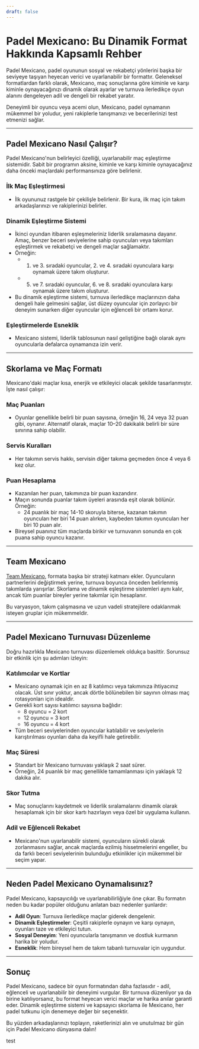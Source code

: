 ```yaml
---
draft: false
---
```


# Padel Mexicano: Bu Dinamik Format Hakkında Kapsamlı Rehber

Padel Mexicano, padel oyununun sosyal ve rekabetçi yönlerini başka bir seviyeye taşıyan heyecan verici ve uyarlanabilir bir formattır. Geleneksel formatlardan farklı olarak, Mexicano, maç sonuçlarına göre kiminle ve karşı kiminle oynayacağınızı dinamik olarak ayarlar ve turnuva ilerledikçe oyun alanını dengeleyen adil ve dengeli bir rekabet yaratır.

Deneyimli bir oyuncu veya acemi olun, Mexicano, padel oynamanın mükemmel bir yoludur, yeni rakiplerle tanışmanızı ve becerilerinizi test etmenizi sağlar.

---

## **Padel Mexicano Nasıl Çalışır?**

Padel Mexicano'nun belirleyici özelliği, uyarlanabilir maç eşleştirme sistemidir. Sabit bir programın aksine, kiminle ve karşı kiminle oynayacağınız daha önceki maçlardaki performansınıza göre belirlenir.

### **İlk Maç Eşleştirmesi**
- İlk oyununuz rastgele bir çekilişle belirlenir. Bir kura, ilk maç için takım arkadaşlarınızı ve rakiplerinizi belirler.

### **Dinamik Eşleştirme Sistemi**
- İkinci oyundan itibaren eşleşmeleriniz liderlik sıralamasına dayanır. Amaç, benzer beceri seviyelerine sahip oyuncuları veya takımları eşleştirmek ve rekabetçi ve dengeli maçlar sağlamaktır.
- Örneğin:
  - 1. ve 3. sıradaki oyuncular, 2. ve 4. sıradaki oyunculara karşı oynamak üzere takım oluşturur.
  - 5. ve 7. sıradaki oyuncular, 6. ve 8. sıradaki oyunculara karşı oynamak üzere takım oluşturur.
- Bu dinamik eşleştirme sistemi, turnuva ilerledikçe maçlarınızın daha dengeli hale gelmesini sağlar, üst düzey oyuncular için zorlayıcı bir deneyim sunarken diğer oyuncular için eğlenceli bir ortamı korur.

### **Eşleştirmelerde Esneklik**
- Mexicano sistemi, liderlik tablosunun nasıl geliştiğine bağlı olarak aynı oyuncularla defalarca oynamanıza izin verir.

---

## **Skorlama ve Maç Formatı**

Mexicano'daki maçlar kısa, enerjik ve etkileyici olacak şekilde tasarlanmıştır. İşte nasıl çalışır:

### **Maç Puanları**
- Oyunlar genellikle belirli bir puan sayısına, örneğin 16, 24 veya 32 puan gibi, oynanır. Alternatif olarak, maçlar 10–20 dakikalık belirli bir süre sınırına sahip olabilir.

### **Servis Kuralları**
- Her takımın servis hakkı, servisin diğer takıma geçmeden önce 4 veya 6 kez olur.

### **Puan Hesaplama**
- Kazanılan her puan, takımınıza bir puan kazandırır.
- Maçın sonunda puanlar takım üyeleri arasında eşit olarak bölünür. Örneğin:
  - 24 puanlık bir maç 14-10 skoruyla biterse, kazanan takımın oyuncuları her biri 14 puan alırken, kaybeden takımın oyuncuları her biri 10 puan alır.
- Bireysel puanınız tüm maçlarda birikir ve turnuvanın sonunda en çok puana sahip oyuncu kazanır.

---

## **Team Mexicano**

[Team Mexicano](/tr/team-mexicano), formata başka bir strateji katmanı ekler. Oyuncuların partnerlerini değiştirmek yerine, turnuva boyunca önceden belirlenmiş takımlarda yarışırlar. Skorlama ve dinamik eşleştirme sistemleri aynı kalır, ancak tüm puanlar bireyler yerine takımlar için hesaplanır.

Bu varyasyon, takım çalışmasına ve uzun vadeli stratejilere odaklanmak isteyen gruplar için mükemmeldir.

---

## **Padel Mexicano Turnuvası Düzenleme**

Doğru hazırlıkla Mexicano turnuvası düzenlemek oldukça basittir. Sorunsuz bir etkinlik için şu adımları izleyin:

### **Katılımcılar ve Kortlar**
- Mexicano oynamak için en az 8 katılımcı veya takımınıza ihtiyacınız olacak. Üst sınır yoktur, ancak dörtle bölünebilen bir sayının olması maç rotasyonları için idealdir.
- Gerekli kort sayısı katılımcı sayısına bağlıdır:
  - 8 oyuncu = 2 kort
  - 12 oyuncu = 3 kort
  - 16 oyuncu = 4 kort
- Tüm beceri seviyelerinden oyuncular katılabilir ve seviyelerin karıştırılması oyunları daha da keyifli hale getirebilir.

### **Maç Süresi**
- Standart bir Mexicano turnuvası yaklaşık 2 saat sürer.
- Örneğin, 24 puanlık bir maç genellikle tamamlanması için yaklaşık 12 dakika alır.

### **Skor Tutma**
- Maç sonuçlarını kaydetmek ve liderlik sıralamalarını dinamik olarak hesaplamak için bir skor kartı hazırlayın veya özel bir uygulama kullanın.

### **Adil ve Eğlenceli Rekabet**
- Mexicano'nun uyarlanabilir sistemi, oyuncuların sürekli olarak zorlanmasını sağlar, ancak maçlarda ezilmiş hissetmelerini engeller, bu da farklı beceri seviyelerinin bulunduğu etkinlikler için mükemmel bir seçim yapar.

---

## **Neden Padel Mexicano Oynamalısınız?**

Padel Mexicano, kapsayıcılığı ve uyarlanabilirliğiyle öne çıkar. Bu formatın neden bu kadar popüler olduğunu anlatan bazı nedenler şunlardır:
- **Adil Oyun**: Turnuva ilerledikçe maçlar giderek dengelenir.
- **Dinamik Eşleştirmeler**: Çeşitli rakiplerle oynayın ve karşı oynayın, oyunları taze ve etkileyici tutun.
- **Sosyal Deneyim**: Yeni oyuncularla tanışmanın ve dostluk kurmanın harika bir yoludur.
- **Esneklik**: Hem bireysel hem de takım tabanlı turnuvalar için uygundur.

---

## **Sonuç**

Padel Mexicano, sadece bir oyun formatından daha fazlasıdır - adil, eğlenceli ve uyarlanabilir bir deneyimi vurgular. Bir turnuva düzenliyor ya da birine katılıyorsanız, bu format heyecan verici maçlar ve harika anılar garanti eder. Dinamik eşleştirme sistemi ve kapsayıcı skorlama ile Mexicano, her padel tutkunu için denemeye değer bir seçenektir.

Bu yüzden arkadaşlarınızı toplayın, raketlerinizi alın ve unutulmaz bir gün için Padel Mexicano dünyasına dalın!

test